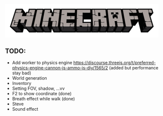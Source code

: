 ﻿![alt text](./public/assets/home/minecraft-logo-8.png)

## TODO:

- Add worker to physics engine https://discourse.threejs.org/t/preferred-physics-engine-cannon-js-ammo-js-diy/1565/2 (added but performance stay bad)
- World generation
- Inventory
- Setting FOV, shadow, ...vv
- F2 to show coordinate (done)
- Breath effect while walk (done)
- Steve
- Sound effect